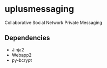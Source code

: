 uplusmessaging
==============

Collaborative Social Network Private Messaging


## Dependencies
- Jinja2
- Webapp2
- py-bcrypt